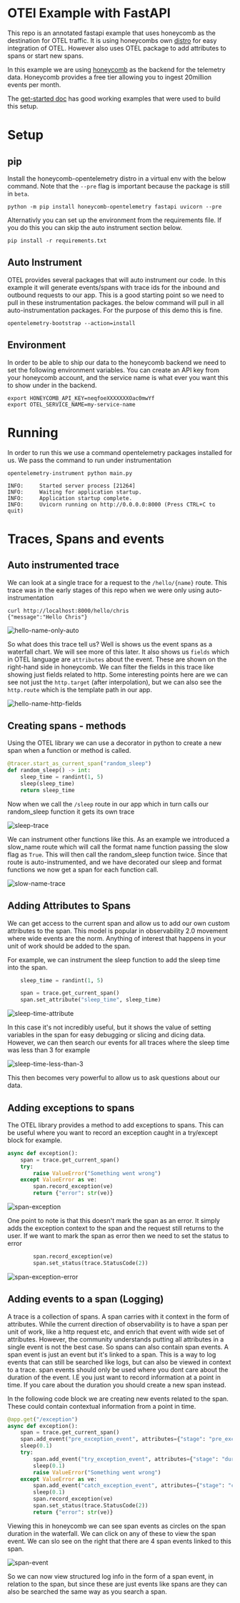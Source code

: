 # OTEl Example with FastAPI

This repo is an annotated fastapi example that uses honeycomb as the destination for OTEL traffic. It is using honeycombs
own [distro](https://pypi.org/project/honeycomb-opentelemetry/) for easy integration of OTEL. However also uses OTEL
package to add attributes to spans or start new spans.

In this example we are using [honeycomb](https://www.honeycomb.io/) as the backend for the telemetry data. Honeycomb 
provides a free tier allowing you to ingest 20million events per month.

The [get-started doc](https://docs.honeycomb.io/get-started/start-building/application/) has good working examples that
were used to build this setup.

# Setup

## pip
Install the honeycomb-opentelemetry distro in a virtual env with the below command. Note that the `--pre` flag is 
important because the package is still in `beta`.

```shell
python -m pip install honeycomb-opentelemetry fastapi uvicorn --pre
```

Alternativly you can set up the environment from the requirements file. If you do this you can skip the auto instrument
section below.

```shell
pip install -r requirements.txt
```

## Auto Instrument
OTEL provides several packages that will auto instrument our code. In this example it will generate events/spans with 
trace ids for the inbound and outbound requests to our app. This is a good starting point so we need to pull in these 
instrumentation packages. the below command will pull in all auto-instrumentation packages. For the purpose of this demo
this is fine.

```shell
opentelemetry-bootstrap --action=install
```

## Environment
In order to be able to ship our data to the honeycomb backend we need to set the following environment variables. You 
can create an API key from your honeycomb account, and the service name is what ever you want this to show under in the
backend.

```shell
export HONEYCOMB_API_KEY=neqfoeXXXXXXXOac0mwYf
export OTEL_SERVICE_NAME=my-service-name
```

# Running
In order to run this we use a command opentelemetry packages installed for us. We pass the command to run under 
instrumentation

```shell
opentelemetry-instrument python main.py

INFO:     Started server process [21264]
INFO:     Waiting for application startup.
INFO:     Application startup complete.
INFO:     Uvicorn running on http://0.0.0.0:8000 (Press CTRL+C to quit)
```

# Traces, Spans and events

## Auto instrumented trace
We can look at a single trace for a request to the `/hello/{name}` route. This trace was in the early stages of this repo
when we were only using auto-instrumentation

```shell
curl http://localhost:8000/hello/chris
{"message":"Hello Chris"}
```

![hello-name-only-auto](./images/hello-name-only-auto.png)

So what does this trace tell us? Well is shows us the event spans as a waterfall chart. We will see more of this later.
It also shows us `fields` which in OTEL language are `attributes` about the event. These are shown on the right-hand side
in honeycomb. We can filter the fields in this trace like showing just fields related to http. Some interesting points 
here are we can see not just the `http.target` (after interpolation), but we can also see the `http.route` which is the 
template path in our app.

![hello-name-http-fields](./images/hello-name-http-fields.png)

## Creating spans - methods
Using the OTEL library we can use a decorator in python to create a new span when a function or method is called.

```python
@tracer.start_as_current_span("random_sleep")
def random_sleep() -> int:
    sleep_time = randint(1, 5)
    sleep(sleep_time)
    return sleep_time
```

Now when we call the `/sleep` route in our app which in turn calls our random_sleep function it gets its own trace

![sleep-trace](./images/sleep-trace.png)

We can instrument other functions like this. As an example we introduced a slow_name route which will call the format
name function passing the slow flag as `True`. This will then call the random_sleep function twice. Since that route is
auto-instrumented, and we have decorated our sleep and format functions we now get a span for each function call.

![slow-name-trace](./images/slow-name-trace.png)

## Adding Attributes to Spans
We can get access to the current span and allow us to add our own custom attributes to the span. This model is popular
in observability 2.0 movement where wide events are the norm. Anything of interest that happens in your unit of work 
should be added to the span. 

For example, we can instrument the sleep function to add the sleep time into the span.

```python
    sleep_time = randint(1, 5)

    span = trace.get_current_span()
    span.set_attribute("sleep_time", sleep_time)
```

![sleep-time-attribute](./images/sleep-time-attribute.png)

In this case it's not incredibly useful, but it shows the value of setting variables in the span for easy debugging or
slicing and dicing data. However, we can then search our events for all traces where the sleep time was less than 3 for 
example

![sleep-time-less-than-3](./images/sleep-time-attribute-less-than-3.png)

This then becomes very powerful to allow us to ask questions about our data.

## Adding exceptions to spans
The OTEL library provides a method to add exceptions to spans. This can be useful where you want to record an exception 
caught in a try/except block for example.

```python
async def exception():
    span = trace.get_current_span()
    try:
        raise ValueError("Something went wrong")
    except ValueError as ve:
        span.record_exception(ve)
        return {"error": str(ve)}
```

![span-exception](./images/span-exception.png)

One point to note is that this doesn't mark the span as an error. It simply adds the exception context to the span and the
request still returns to the user. If we want to mark the span as error then we need to set the status to error

```python
        span.record_exception(ve)
        span.set_status(trace.StatusCode(2))
```

![span-exception-error](./images/span-exception-error.png)

## Adding events to a span (Logging)
A trace is a collection of spans. A span carries with it context in the form of attributes. While the current direction 
of observability is to have a span per unit of work, like a http request etc, and enrich that event with wide set of attributes.
However, the community understands putting all attributes in a single event is not the best case. So spans can also 
contain span events. A span event is just an event but it's linked to a span. This is a way to log events that can still
be searched like logs, but can also be viewed in context to a trace. span events should only be used where you dont care
about the duration of the event. I.E you just want to record information at a point in time. If you care about the duration
you should create a new span instead.

In the following code block we are creating new events related to the span. These could contain contextual information
from a point in time. 

```python
@app.get("/exception")
async def exception():
    span = trace.get_current_span()
    span.add_event("pre_exception_event", attributes={"stage": "pre_exception"})
    sleep(0.1)
    try:
        span.add_event("try_exception_event", attributes={"stage": "during_exception", "foo": ["bar", "baz"]})
        sleep(0.1)
        raise ValueError("Something went wrong")
    except ValueError as ve:
        span.add_event("catch_exception_event", attributes={"stage": "caught_exception"})
        sleep(0.1)
        span.record_exception(ve)
        span.set_status(trace.StatusCode(2))
        return {"error": str(ve)}
```

Viewing this in honeycomb we can see span events as circles on the span duration in the waterfall. We can click on any 
of these to view the span event. We can slo see on the right that there are 4 span events linked to this span.

![span-event](./images/span-events.png)

So we can now view structured log info in the form of a span event, in relation to the span, but since these are just events
like spans are they can also be searched the same way as you search a span.
